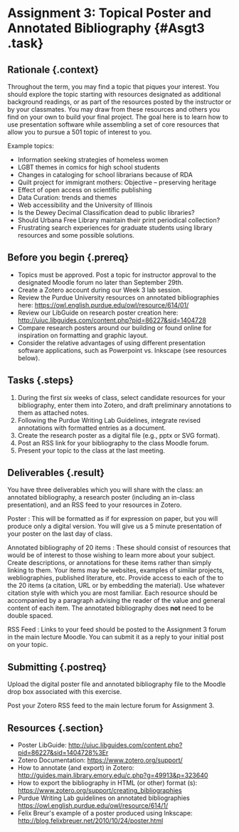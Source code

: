 # Assignment 3: Topical Poster and Annotated Bibliography  {#Asgt3 .task}

## Rationale {.context}
Throughout the term, you may find a topic that piques your interest. You should explore the topic starting with resources designated as additional background readings, or as part of the resources posted by the instructor or by your classmates. You may draw from these resources and others you find on your own to build your final project.
The goal here is to learn how to use presentation software while assembling a set of core resources that allow you to pursue a 501 topic of interest to you.

Example topics:

- Information seeking strategies of homeless women
- LGBT themes in comics for high school students
- Changes in cataloging for school librarians because of RDA
- Quilt project for immigrant mothers:  Objective – preserving heritage
- Effect of open access on scientific publishing
- Data Curation: trends and themes
- Web accessibility and the University of Illinois
- Is the Dewey Decimal Classification dead to public libraries?
- Should Urbana Free Library maintain their print periodical collection?
- Frustrating search experiences for graduate students using library resources
  and some possible solutions.

## Before you begin {.prereq}

- Topics must be approved. Post a topic for instructor approval to the
  designated Moodle forum no later than September 29th.
- Create a Zotero account during our Week 3 lab session.
- Review the Purdue University resources on annotated bibliographies here:
  <https://owl.english.purdue.edu/owl/resource/614/01/>
- Review our LibGuide on research poster creation here:
  <http://uiuc.libguides.com/content.php?pid=86227&sid=1404728>
- Compare research posters around our building or found online for inspiration
   on formatting and graphic layout.
- Consider the relative advantages of using different presentation
  software applications, such as Powerpoint vs. Inkscape (see resources below).

## Tasks {.steps}  

1. During the first six weeks of class, select candidate resources for your
   bibliography, enter them into Zotero, and draft preliminary annotations to
   them as attached notes.
2. Following the Purdue Writing Lab Guidelines, integrate revised annotations with
   formatted entries as a document.
3. Create the research poster as a digital file (e.g., pptx or SVG format).
4. Post an RSS link for your bibliography to the class Moodle forum.
5. Present your topic to the class at the last meeting.

## Deliverables {.result}

You have three deliverables which you will share with the class: an annotated
bibliography, a research poster (including an in-class presentation), and an RSS feed to your resources in Zotero.

Poster
: This will be formatted as if for expression on paper, but you will produce only a digital version.
  You will give us a 5 minute presentation of your poster on the last day of class.

Annotated bibliography of 20 items
: These should consist of resources that would be of interest to those wishing to
  learn more about your subject. Create descriptions, or annotations for these items
  rather than simply linking to them. Your items may be websites,
  examples of similar projects, webliographies,
  published literature, etc. Provide access to each of the to the 20 items
  (a citation, URL or by embedding the material). Use whatever citation style
  with which you are most familiar.
  Each resource should be accompanied by a paragraph advising the reader
  of the value and general content of each item.
  The annotated bibliography does **not** need to be double spaced.

RSS Feed
: Links to your feed should be posted to the Assignment 3 forum in the main lecture Moodle.  You can submit it as a reply to your initial post on your topic.


## Submitting {.postreq}
Upload the digital poster file and annotated bibliography
file to the Moodle drop box associated with this exercise.

Post your Zotero RSS feed to the main lecture forum for Assignment 3.

## Resources {.section}

- Poster LibGuide: <http://uiuc.libguides.com/content.php?pid=86227&sid=1404728%3Er>
- Zotero Documentation: <https://www.zotero.org/support/>
- How to annotate (and export) in Zotero:
<http://guides.main.library.emory.edu/c.php?g=49913&p=323640>
- How to export the bibliography in HTML (or other) format (s):
<https://www.zotero.org/support/creating_bibliographies>
- Purdue Writing Lab guidelines on annotated bibliographies
<https://owl.english.purdue.edu/owl/resource/614/1/>
- Felix Breur's example of a poster produced using Inkscape:
<http://blog.felixbreuer.net/2010/10/24/poster.html>
